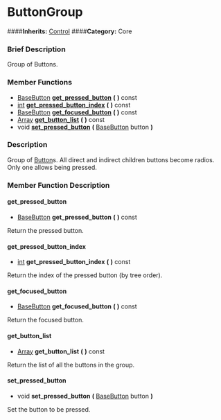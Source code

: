 #  ButtonGroup  
####**Inherits:** [Control](class_control)
####**Category:** Core

###  Brief Description  
Group of Buttons.

###  Member Functions 
  * [BaseButton](class_basebutton)  **[get&#95;pressed&#95;button](#get_pressed_button)**  **(** **)** const
  * [int](class_int)  **[get&#95;pressed&#95;button&#95;index](#get_pressed_button_index)**  **(** **)** const
  * [BaseButton](class_basebutton)  **[get&#95;focused&#95;button](#get_focused_button)**  **(** **)** const
  * [Array](class_array)  **[get&#95;button&#95;list](#get_button_list)**  **(** **)** const
  * void  **[set&#95;pressed&#95;button](#set_pressed_button)**  **(** [BaseButton](class_basebutton) button  **)**

###  Description  
Group of [Button](class_button)s. All direct and indirect children buttons become radios. Only one allows being pressed.

###  Member Function Description  

#### <a name="get_pressed_button">get_pressed_button</a>
  * [BaseButton](class_basebutton)  **get&#95;pressed&#95;button**  **(** **)** const

Return the pressed button.

#### <a name="get_pressed_button_index">get_pressed_button_index</a>
  * [int](class_int)  **get&#95;pressed&#95;button&#95;index**  **(** **)** const

Return the index of the pressed button (by tree order).

#### <a name="get_focused_button">get_focused_button</a>
  * [BaseButton](class_basebutton)  **get&#95;focused&#95;button**  **(** **)** const

Return the focused button.

#### <a name="get_button_list">get_button_list</a>
  * [Array](class_array)  **get&#95;button&#95;list**  **(** **)** const

Return the list of all the buttons in the group.

#### <a name="set_pressed_button">set_pressed_button</a>
  * void  **set&#95;pressed&#95;button**  **(** [BaseButton](class_basebutton) button  **)**

Set the button to be pressed.
